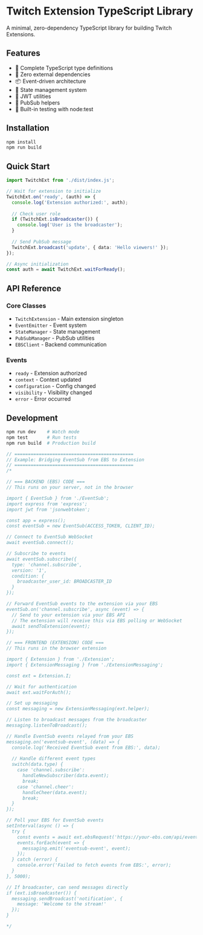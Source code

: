 # Twitch Extension TypeScript Library

A minimal, zero-dependency TypeScript library for building Twitch Extensions.

## Features

- 🎯 Complete TypeScript type definitions
- 🚀 Zero external dependencies 
- 📦 Event-driven architecture
- 💾 State management system
- 🔐 JWT utilities
- 📡 PubSub helpers
- 🧪 Built-in testing with node:test

## Installation

```bash
npm install
npm run build
```

## Quick Start

```typescript
import TwitchExt from './dist/index.js';

// Wait for extension to initialize
TwitchExt.on('ready', (auth) => {
  console.log('Extension authorized:', auth);
  
  // Check user role
  if (TwitchExt.isBroadcaster()) {
    console.log('User is the broadcaster');
  }
  
  // Send PubSub message
  TwitchExt.broadcast('update', { data: 'Hello viewers!' });
});

// Async initialization
const auth = await TwitchExt.waitForReady();
```

## API Reference

### Core Classes

- `TwitchExtension` - Main extension singleton
- `EventEmitter` - Event system
- `StateManager` - State management
- `PubSubManager` - PubSub utilities
- `EBSClient` - Backend communication

### Events

- `ready` - Extension authorized
- `context` - Context updated
- `configuration` - Config changed
- `visibility` - Visibility changed
- `error` - Error occurred

## Development

```bash
npm run dev    # Watch mode
npm test       # Run tests
npm run build  # Production build
```

``` ts
// ============================================
// Example: Bridging EventSub from EBS to Extension
// ============================================
/*

// === BACKEND (EBS) CODE ===
// This runs on your server, not in the browser

import { EventSub } from './EventSub';
import express from 'express';
import jwt from 'jsonwebtoken';

const app = express();
const eventSub = new EventSub(ACCESS_TOKEN, CLIENT_ID);

// Connect to EventSub WebSocket
await eventSub.connect();

// Subscribe to events
await eventSub.subscribe({
  type: 'channel.subscribe',
  version: '1',
  condition: {
    broadcaster_user_id: BROADCASTER_ID
  }
});

// Forward EventSub events to the extension via your EBS
eventSub.on('channel.subscribe', async (event) => {
  // Send to your extension via your EBS API
  // The extension will receive this via EBS polling or WebSocket
  await sendToExtension(event);
});

// === FRONTEND (EXTENSION) CODE ===
// This runs in the browser extension

import { Extension } from './Extension';
import { ExtensionMessaging } from './ExtensionMessaging';

const ext = Extension.I;

// Wait for authentication
await ext.waitForAuth();

// Set up messaging
const messaging = new ExtensionMessaging(ext.helper);

// Listen to broadcast messages from the broadcaster
messaging.listenToBroadcast();

// Handle EventSub events relayed from your EBS
messaging.on('eventsub-event', (data) => {
  console.log('Received EventSub event from EBS:', data);
  
  // Handle different event types
  switch(data.type) {
    case 'channel.subscribe':
      handleNewSubscriber(data.event);
      break;
    case 'channel.cheer':
      handleCheer(data.event);
      break;
  }
});

// Poll your EBS for EventSub events
setInterval(async () => {
  try {
    const events = await ext.ebsRequest('https://your-ebs.com/api/events');
    events.forEach(event => {
      messaging.emit('eventsub-event', event);
    });
  } catch (error) {
    console.error('Failed to fetch events from EBS:', error);
  }
}, 5000);

// If broadcaster, can send messages directly
if (ext.isBroadcaster()) {
  messaging.sendBroadcast('notification', {
    message: 'Welcome to the stream!'
  });
}

*/
```
